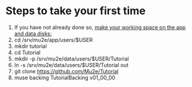 # Steps to take your first time


1. If you have not already done so, [make your working space on the app and data disks:](https://mu2ewiki.fnal.gov/wiki/LoginTutorial#Mu2e_Disks)
1. cd /srv/mu2e/app/users/$USER
1. mkdir tutorial
1. cd Tutorial
1. mkdir -p /srv/mu2e/data/users/$USER/Tutorial
1. ln -s  /srv/mu2e/data/users/$USER/Tutorial out
1. git clone https://github.com/Mu2e/Tutorial
1. muse backing TutorialBacking v01_00_00
